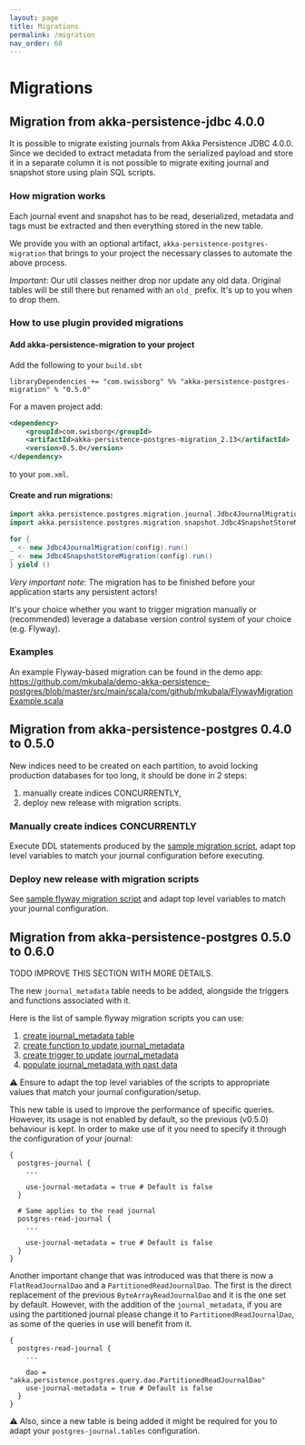 ```yaml
---
layout: page
title: Migrations
permalink: /migration
nav_order: 60
---
```


# Migrations

## Migration from akka-persistence-jdbc 4.0.0
It is possible to migrate existing journals from Akka Persistence JDBC 4.0.0. 
Since we decided to extract metadata from the serialized payload and store it in a separate column it is not possible to migrate exiting journal and snapshot store using plain SQL scripts.

### How migration works
Each journal event and snapshot has to be read, deserialized, metadata and tags must be extracted and then everything stored in the new table.

We provide you with an optional artifact, `akka-persistence-postgres-migration` that brings to your project the necessary classes to automate the above process.

*Important*: Our util classes neither drop nor update any old data. Original tables will be still there but renamed with an `old_` prefix. It's up to you when to drop them.

### How to use plugin provided migrations
#### Add akka-persistence-migration to your project
Add the following to your `build.sbt` 
```
libraryDependencies += "com.swissborg" %% "akka-persistence-postgres-migration" % "0.5.0"
``` 
For a maven project add: 
```xml
<dependency>
    <groupId>com.swisborg</groupId>
    <artifactId>akka-persistence-postgres-migration_2.13</artifactId>
    <version>0.5.0</version>
</dependency>
``` 
to your `pom.xml`.

#### Create and run migrations:
```scala
import akka.persistence.postgres.migration.journal.Jdbc4JournalMigration
import akka.persistence.postgres.migration.snapshot.Jdbc4SnapshotStoreMigration

for {
_ <- new Jdbc4JournalMigration(config).run()
_ <- new Jdbc4SnapshotStoreMigration(config).run()
} yield ()
```
*Very important note*: The migration has to be finished before your application starts any persistent actors!

It's your choice whether you want to trigger migration manually or (recommended) leverage a database version control system of your choice (e.g. Flyway).

### Examples
An example Flyway-based migration can be found in the demo app: https://github.com/mkubala/demo-akka-persistence-postgres/blob/master/src/main/scala/com/github/mkubala/FlywayMigrationExample.scala

## Migration from akka-persistence-postgres 0.4.0 to 0.5.0
New indices need to be created on each partition, to avoid locking production databases for too long, it should be done in 2 steps:
1. manually create indices CONCURRENTLY,
2. deploy new release with migration scripts.

### Manually create indices CONCURRENTLY
Execute DDL statements produced by the [sample migration script](https://github.com/SwissBorg/akka-persistence-postgres/blob/master/scripts/migration-0.5.0/partitioned/1-add-indices-manually.sql), adapt top level variables to match your journal configuration before executing.

### Deploy new release with migration scripts
See [sample flyway migration script](https://github.com/SwissBorg/akka-persistence-postgres/blob/master/scripts/migration-0.5.0/partitioned/2-add-indices-flyway.sql) and adapt top level variables to match your journal configuration.

## Migration from akka-persistence-postgres 0.5.0 to 0.6.0

TODO IMPROVE THIS SECTION WITH MORE DETAILS.

The new `journal_metadata` table needs to be added, alongside the triggers and functions associated with it.

Here is the list of sample flyway migration scripts you can use:
1. [create journal_metadata table](https://github.com/SwissBorg/akka-persistence-postgres/blob/master/scripts/migration-0.6.0/1-create-journal-metadata-table.sql)
2. [create function to update journal_metadata](https://github.com/SwissBorg/akka-persistence-postgres/blob/master/scripts/migration-0.6.0/2-create-function-update-journal-metadata.sql)
3. [create trigger to update journal_metadata](https://github.com/SwissBorg/akka-persistence-postgres/blob/master/scripts/migration-0.6.0/3-create-trigger-update-journal-metadata.sql)
4. [populate journal_metadata with past data](https://github.com/SwissBorg/akka-persistence-postgres/blob/master/scripts/migration-0.6.0/4-populate-journal-metadata.sql)

⚠️ Ensure to adapt the top level variables of the scripts to appropriate values that match your journal configuration/setup.

This new table is used to improve the performance of specific queries. However, its usage is not enabled by default, so the previous (v0.5.0) behaviour is kept. 
In order to make use of it you need to specify it through the configuration of your journal:

```hocon
{
  postgres-journal {
    ...

    use-journal-metadata = true # Default is false
  }
  
  # Same applies to the read journal
  postgres-read-journal {
    ...

    use-journal-metadata = true # Default is false
  }
}
```

Another important change that was introduced was that there is now a `FlatReadJournalDao` and a `PartitionedReadJournalDao`. 
The first is the direct replacement of the previous `ByteArrayReadJournalDao` and it is the one set by default. 
However, with the addition of the `journal_metadata`, if you are using the partitioned journal please change it to `PartitionedReadJournalDao`, 
as some of the queries in use will benefit from it.

```hocon
{
  postgres-read-journal {
    ...
      
    dao = "akka.persistence.postgres.query.dao.PartitionedReadJournalDao"
    use-journal-metadata = true # Default is false
  }
}
```

⚠️ Also, since a new table is being added it might be required for you to adapt your `postgres-journal.tables` configuration. 